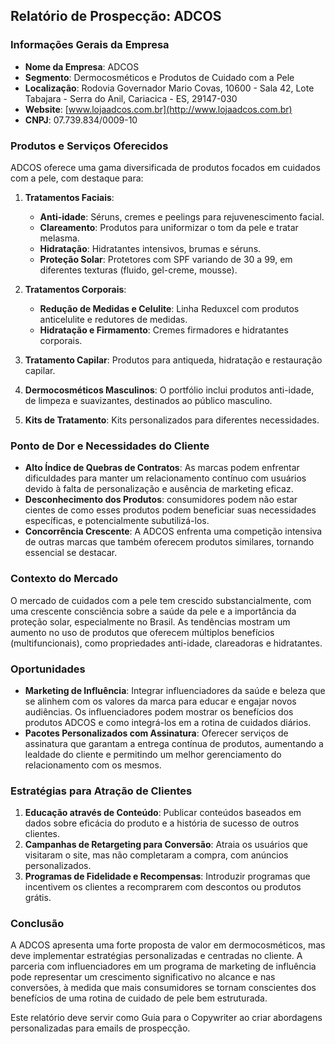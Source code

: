 ## Relatório de Prospecção: ADCOS

### Informações Gerais da Empresa
- **Nome da Empresa**: ADCOS
- **Segmento**: Dermocosméticos e Produtos de Cuidado com a Pele
- **Localização**: Rodovia Governador Mario Covas, 10600 - Sala 42, Lote Tabajara - Serra do Anil, Cariacica - ES, 29147-030
- **Website**: [www.lojaadcos.com.br](http://www.lojaadcos.com.br)
- **CNPJ**: 07.739.834/0009-10

### Produtos e Serviços Oferecidos
ADCOS oferece uma gama diversificada de produtos focados em cuidados com a pele, com destaque para:

1. **Tratamentos Faciais**:
   - **Anti-idade**: Séruns, cremes e peelings para rejuvenescimento facial.
   - **Clareamento**: Produtos para uniformizar o tom da pele e tratar melasma.
   - **Hidratação**: Hidratantes intensivos, brumas e séruns.
   - **Proteção Solar**: Protetores com SPF variando de 30 a 99, em diferentes texturas (fluido, gel-creme, mousse).

2. **Tratamentos Corporais**:
   - **Redução de Medidas e Celulite**: Linha Reduxcel com produtos anticelulite e redutores de medidas.
   - **Hidratação e Firmamento**: Cremes firmadores e hidratantes corporais.

3. **Tratamento Capilar**: Produtos para antiqueda, hidratação e restauração capilar.

4. **Dermocosméticos Masculinos**: O portfólio inclui produtos anti-idade, de limpeza e suavizantes, destinados ao público masculino.

5. **Kits de Tratamento**: Kits personalizados para diferentes necessidades.

### Ponto de Dor e Necessidades do Cliente
- **Alto Índice de Quebras de Contratos**: As marcas podem enfrentar dificuldades para manter um relacionamento contínuo com usuários devido à falta de personalização e ausência de marketing eficaz.
- **Desconhecimento dos Produtos**: consumidores podem não estar cientes de como esses produtos podem beneficiar suas necessidades específicas, e potencialmente subutilizá-los.
- **Concorrência Crescente**: A ADCOS enfrenta uma competição intensiva de outras marcas que também oferecem produtos similares, tornando essencial se destacar.

### Contexto do Mercado
O mercado de cuidados com a pele tem crescido substancialmente, com uma crescente consciência sobre a saúde da pele e a importância da proteção solar, especialmente no Brasil. As tendências mostram um aumento no uso de produtos que oferecem múltiplos benefícios (multifuncionais), como propriedades anti-idade, clareadoras e hidratantes.

### Oportunidades
- **Marketing de Influência**: Integrar influenciadores da saúde e beleza que se alinhem com os valores da marca para educar e engajar novos audiências. Os influenciadores podem mostrar os benefícios dos produtos ADCOS e como integrá-los em a rotina de cuidados diários. 
- **Pacotes Personalizados com Assinatura**: Oferecer serviços de assinatura que garantam a entrega contínua de produtos, aumentando a lealdade do cliente e permitindo um melhor gerenciamento do relacionamento com os mesmos.

### Estratégias para Atração de Clientes
1. **Educação através de Conteúdo**: Publicar conteúdos baseados em dados sobre eficácia do produto e a história de sucesso de outros clientes. 
2. **Campanhas de Retargeting para Conversão**: Atraia os usuários que visitaram o site, mas não completaram a compra, com anúncios personalizados.
3. **Programas de Fidelidade e Recompensas**: Introduzir programas que incentivem os clientes a recomprarem com descontos ou produtos grátis.

### Conclusão
A ADCOS apresenta uma forte proposta de valor em dermocosméticos, mas deve implementar estratégias personalizadas e centradas no cliente. A parceria com influenciadores em um programa de marketing de influência pode representar um crescimento significativo no alcance e nas conversões, à medida que mais consumidores se tornam conscientes dos benefícios de uma rotina de cuidado de pele bem estruturada. 

Este relatório deve servir como Guia para o Copywriter ao criar abordagens personalizadas para emails de prospecção.